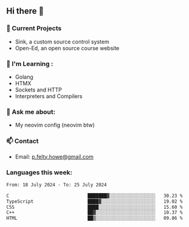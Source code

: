 ## Hi there 👋
### 🔭 Current Projects 
- Sink, a custom source control system
- Open-Ed, an open source course website

### 🌱 I'm Learning :
- Golang
- HTMX
- Sockets and HTTP
- Interpreters and Compilers

### 💬 Ask me about:
- My neovim config (neovim btw)

### 📫 Contact
- Email: p.felty.howe@gmail.com

### Languages this week:

<!--START_SECTION:waka-->

```txt
From: 18 July 2024 - To: 25 July 2024

C                             ███████▓░░░░░░░░░░░░░░░░░   30.23 %
TypeScript                    ████▓░░░░░░░░░░░░░░░░░░░░   19.02 %
CSS                           ████░░░░░░░░░░░░░░░░░░░░░   15.60 %
C++                           ██▓░░░░░░░░░░░░░░░░░░░░░░   10.37 %
HTML                          ██▒░░░░░░░░░░░░░░░░░░░░░░   09.86 %
```

<!--END_SECTION:waka-->


<!--
**peter-fh/peter-fh** is a ✨ _special_ ✨ repository because its `README.md` (this file) appears on your GitHub profile.

Here are some ideas to get you started:

- 🔭 I’m currently working on ...
- 🌱 I’m currently learning ...
- 👯 I’m looking to collaborate on ...
- 🤔 I’m looking for help with ...
- 💬 Ask me about ...
- 📫 How to reach me: ...
- 😄 Pronouns: ...
- ⚡ Fun fact: ...
-->
